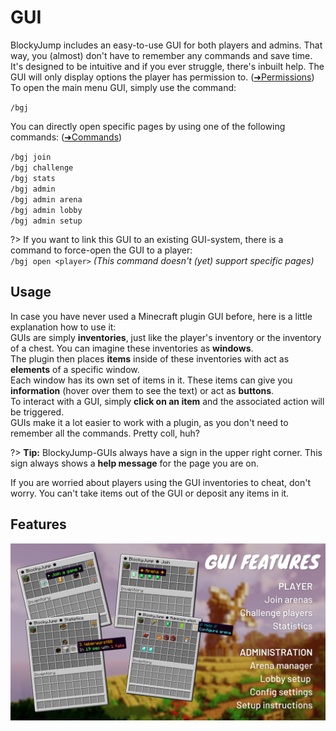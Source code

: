 # GUI
BlockyJump includes an easy-to-use GUI for both players and admins. That way, you (almost) don't have to remember any commands and save time.  
It's designed to be intuitive and if you ever struggle, there's inbuilt help. The GUI will only display options the player has permission to. ([➜Permissions](permission.md))  
To open the main menu GUI, simply use the command:  

`/bgj`

You can directly open specific pages by using one of the following commands: ([➜Commands](commands.md))  

`/bgj join`  
`/bgj challenge`  
`/bgj stats`  
`/bgj admin`  
`/bgj admin arena`  
`/bgj admin lobby`  
`/bgj admin setup`

?> If you want to link this GUI to an existing GUI-system, there is a command to force-open the GUI to a player:  
`/bgj open <player>` *(This command doesn't (yet) support specific pages)*

## Usage
In case you have never used a Minecraft plugin GUI before, here is a little explanation how to use it:  
GUIs are simply **inventories**, just like the player's inventory or the inventory of a chest. You can imagine these inventories as **windows**.  
The plugin then places **items** inside of these inventories with act as **elements** of a specific window.  
Each window has its own set of items in it. These items can give you **information** (hover over them to see the text) or act as **buttons**.  
To interact with a GUI, simply **click on an item** and the associated action will be triggered.  
GUIs make it a lot easier to work with a plugin, as you don't need to remember all the commands. Pretty coll, huh?  

?> **Tip:** BlockyJump-GUIs always have a sign in the upper right corner. This sign always shows a **help message** for the page you are on.

If you are worried about players using the GUI inventories to cheat, don't worry. You can't take items out of the GUI or deposit any items in it.

## Features
![GUI Features](_media/gui_features.png ':size=1000')
